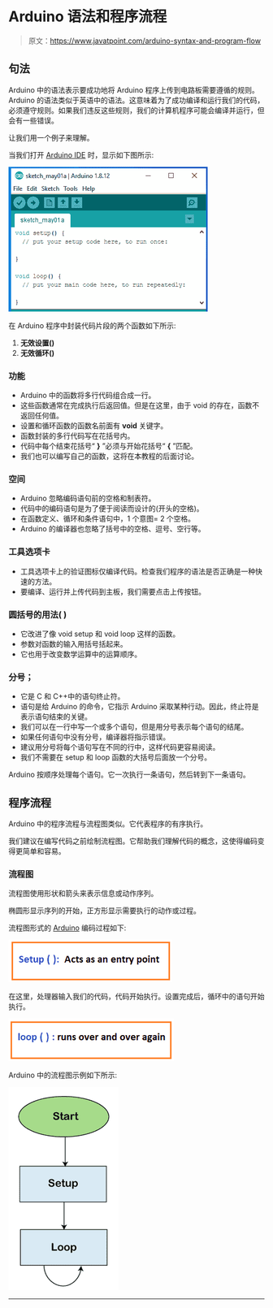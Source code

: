 # Arduino 语法和程序流程

> 原文：<https://www.javatpoint.com/arduino-syntax-and-program-flow>

## 句法

Arduino 中的语法表示要成功地将 Arduino 程序上传到电路板需要遵循的规则。Arduino 的语法类似于英语中的语法。这意味着为了成功编译和运行我们的代码，必须遵守规则。如果我们违反这些规则，我们的计算机程序可能会编译并运行，但会有一些错误。

让我们用一个例子来理解。

当我们打开 [Arduino IDE](https://www.javatpoint.com/arduino-ide) 时，显示如下图所示:

![Arduino Syntax and Program Flow](img/aa6718d4ffd461be80e4f8fe8d73bd20.png)

在 Arduino 程序中封装代码片段的两个函数如下所示:

1.  **无效设置()**
2.  **无效循环()**

### 功能

*   Arduino 中的函数将多行代码组合成一行。
*   这些函数通常在完成执行后返回值。但是在这里，由于 void 的存在，函数不返回任何值。
*   设置和循环函数的函数名前面有 **void** 关键字。
*   函数封装的多行代码写在花括号内。
*   代码中每个结束花括号“ **}** ”必须与开始花括号“ **{** ”匹配。
*   我们也可以编写自己的函数，这将在本教程的后面讨论。

### 空间

*   Arduino 忽略编码语句前的空格和制表符。
*   代码中的编码语句是为了便于阅读而设计的(开头的空格)。
*   在函数定义、循环和条件语句中，1 个意图= 2 个空格。
*   Arduino 的编译器也忽略了括号中的空格、逗号、空行等。

### 工具选项卡

*   工具选项卡上的验证图标仅编译代码。检查我们程序的语法是否正确是一种快速的方法。
*   要编译、运行并上传代码到主板，我们需要点击上传按钮。

### 圆括号的用法( )

*   它改进了像 void setup 和 void loop 这样的函数。
*   参数对函数的输入用括号括起来。
*   它也用于改变数学运算中的运算顺序。

### 分号；

*   它是 C 和 C++中的语句终止符。
*   语句是给 Arduino 的命令，它指示 Arduino 采取某种行动。因此，终止符是表示语句结束的关键。
*   我们可以在一行中写一个或多个语句，但是用分号表示每个语句的结尾。
*   如果任何语句中没有分号，编译器将指示错误。
*   建议用分号将每个语句写在不同的行中，这样代码更容易阅读。
*   我们不需要在 setup 和 loop 函数的大括号后面放一个分号。

Arduino 按顺序处理每个语句。它一次执行一条语句，然后转到下一条语句。

## 程序流程

Arduino 中的程序流程与流程图类似。它代表程序的有序执行。

我们建议在编写代码之前绘制流程图。它帮助我们理解代码的概念，这使得编码变得更简单和容易。

### 流程图

流程图使用形状和箭头来表示信息或动作序列。

椭圆形显示序列的开始，正方形显示需要执行的动作或过程。

流程图形式的 [Arduino](https://www.javatpoint.com/arduino) 编码过程如下:

![Arduino Syntax and Program Flow](img/5fd280c97bdfacec730b8bb01eadb1c2.png)

在这里，处理器输入我们的代码，代码开始执行。设置完成后，循环中的语句开始执行。

![Arduino Syntax and Program Flow](img/258d3d653a9ce33b3975f42dbf8d9646.png)

Arduino 中的流程图示例如下所示:

![Arduino Syntax and Program Flow](img/292b10aef84e060227d03eee3a901bb5.png)

* * *
